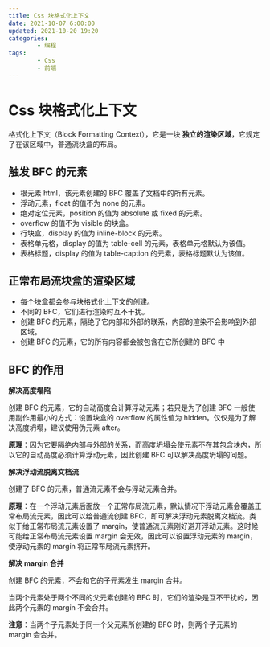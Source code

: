 ```yaml
---
title: Css 块格式化上下文
date: 2021-10-07 6:00:00
updated: 2021-10-20 19:20
categories:
        - 编程
tags:
        - Css
        - 前端
---
```

# Css 块格式化上下文

格式化上下文（Block Formatting Context），它是一块 **独立的渲染区域**，它规定了在该区域中，普通流块盒的布局。

## 触发 BFC 的元素

-   根元素 html，该元素创建的 BFC 覆盖了文档中的所有元素。
-   浮动元素，float 的值不为 none 的元素。
-   绝对定位元素，position 的值为 absolute 或 fixed 的元素。
-   overflow 的值不为 visible 的块盒。
-   行块盒，display 的值为 inline-block 的元素。
-   表格单元格，display 的值为 table-cell 的元素，表格单元格默认为该值。
-   表格标题，display 的值为 table-caption 的元素，表格标题默认为该值。

## 正常布局流块盒的渲染区域

-   每个块盒都会参与块格式化上下文的创建。
-   不同的 BFC，它们进行渲染时互不干扰。
-   创建 BFC 的元素，隔绝了它内部和外部的联系，内部的渲染不会影响到外部区域。
-   创建 BFC 的元素，它的所有内容都会被包含在它所创建的 BFC 中

## BFC 的作用

**解决高度塌陷**

创建 BFC 的元素，它的自动高度会计算浮动元素；若只是为了创建 BFC 一般使用副作用最小的方式：设置块盒的 overflow 的属性值为 hidden。仅仅是为了解决高度坍塌，建议使用伪元素 after。

**原理**：因为它要隔绝内部与外部的关系，而高度坍塌会使元素不在其包含块内，所以它的自动高度必须计算浮动元素，因此创建 BFC 可以解决高度坍塌的问题。

**解决浮动流脱离文档流**

创建了 BFC 的元素，普通流元素不会与浮动元素合并。

**原理**：在一个浮动元素后面放一个正常布局流元素，默认情况下浮动元素会覆盖正常布局流元素，因此可以给普通流创建 BFC，即可解决浮动元素脱离文档流。类似于给正常布局流元素设置了 margin，使普通流元素刚好避开浮动元素。这时候可能给正常布局流元素设置 margin 会无效，因此可以设置浮动元素的 margin，使浮动元素的 margin 将正常布局流元素挤开。

**解决 margin 合并**

创建 BFC 的元素，不会和它的子元素发生 margin 合并。

当两个元素处于两个不同的父元素创建的 BFC 时，它们的渲染是互不干扰的，因此两个元素的 margin 不会合并。

**注意**：当两个子元素处于同一个父元素所创建的 BFC 时，则两个子元素的 margin 会合并。
